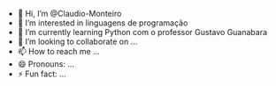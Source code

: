 - 👋 Hi, I’m @Claudio-Monteiro
- 👀 I’m interested in linguagens de programação
- 🌱 I’m currently learning Python com o professor Gustavo Guanabara
- 💞️ I’m looking to collaborate on ...
- 📫 How to reach me ...
- 😄 Pronouns: ...
- ⚡ Fun fact: ...

<!---
Claudio-Monteiro/Claudio-Monteiro is a ✨ special ✨ repository because its `README.md` (this file) appears on your GitHub profile.
You can click the Preview link to take a look at your changes.
--->

